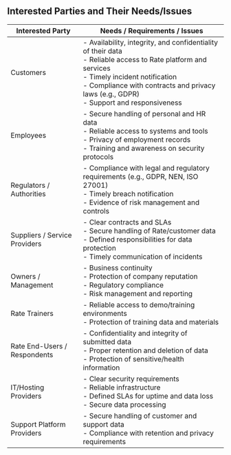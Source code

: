 ## Interested Parties and Their Needs/Issues

| Interested Party         | Needs / Requirements / Issues                                                                                  |
|-------------------------|----------------------------------------------------------------------------------------------------------------|
| Customers               | - Availability, integrity, and confidentiality of their data<br>- Reliable access to Rate platform and services<br>- Timely incident notification<br>- Compliance with contracts and privacy laws (e.g., GDPR)<br>- Support and responsiveness |
| Employees               | - Secure handling of personal and HR data<br>- Reliable access to systems and tools<br>- Privacy of employment records<br>- Training and awareness on security protocols |
| Regulators / Authorities| - Compliance with legal and regulatory requirements (e.g., GDPR, NEN, ISO 27001)<br>- Timely breach notification<br>- Evidence of risk management and controls |
| Suppliers / Service Providers | - Clear contracts and SLAs<br>- Secure handling of Rate/customer data<br>- Defined responsibilities for data protection<br>- Timely communication of incidents |
| Owners / Management     | - Business continuity<br>- Protection of company reputation<br>- Regulatory compliance<br>- Risk management and reporting |
| Rate Trainers           | - Reliable access to demo/training environments<br>- Protection of training data and materials |
| Rate End-Users / Respondents | - Confidentiality and integrity of submitted data<br>- Proper retention and deletion of data<br>- Protection of sensitive/health information |
| IT/Hosting Providers    | - Clear security requirements<br>- Reliable infrastructure<br>- Defined SLAs for uptime and data loss<br>- Secure data processing |
| Support Platform Providers | - Secure handling of customer and support data<br>- Compliance with retention and privacy requirements |
